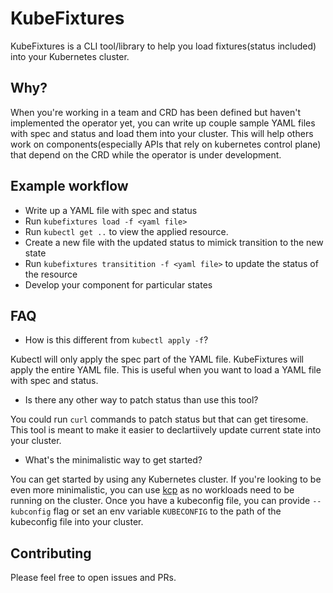 # KubeFixtures
KubeFixtures is a CLI tool/library to help you load fixtures(status included) into your Kubernetes cluster.


## Why?
When you're working in a team and CRD has been defined but haven't implemented the operator yet, you can write up couple sample YAML files with spec and status and load them into your cluster. This will help others work on components(especially APIs that rely on kubernetes control plane) that depend on the CRD while the operator is under development.


## Example workflow
- Write up a YAML file with spec and status
- Run `kubefixtures load -f <yaml file>`
- Run `kubectl get ..` to view the applied resource. 
- Create a new file with the updated status to mimick transition to the new state
- Run `kubefixtures transitition -f <yaml file>` to update the status of the resource
- Develop your component for particular states


## FAQ
- How is this different from `kubectl apply -f`?

Kubectl will only apply the spec part of the YAML file. KubeFixtures will apply the entire YAML file. This is useful when you want to load a YAML file with spec and status.

- Is there any other way to patch status than use this tool?

You could run `curl` commands to patch status but that can get tiresome. This tool is meant to make it easier to declartiively update current state into your cluster.

- What's the minimalistic way to get started?

You can get started by using any Kubernetes cluster. If you're looking to be even more minimalistic, you can use [kcp](https://github.com/kcp-dev/kcp) as no workloads need to be running on the cluster. Once you have a kubeconfig file, you can provide `--kubconfig` flag or set an env variable `KUBECONFIG` to the path of the kubeconfig file into your cluster.

## Contributing
Please feel free to open issues and PRs. 